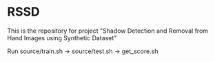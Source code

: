 # RSSD
This is the repository for project "Shadow Detection and Removal from Hand Images using Synthetic Dataset"

Run source/train.sh -> source/test.sh -> get_score.sh
